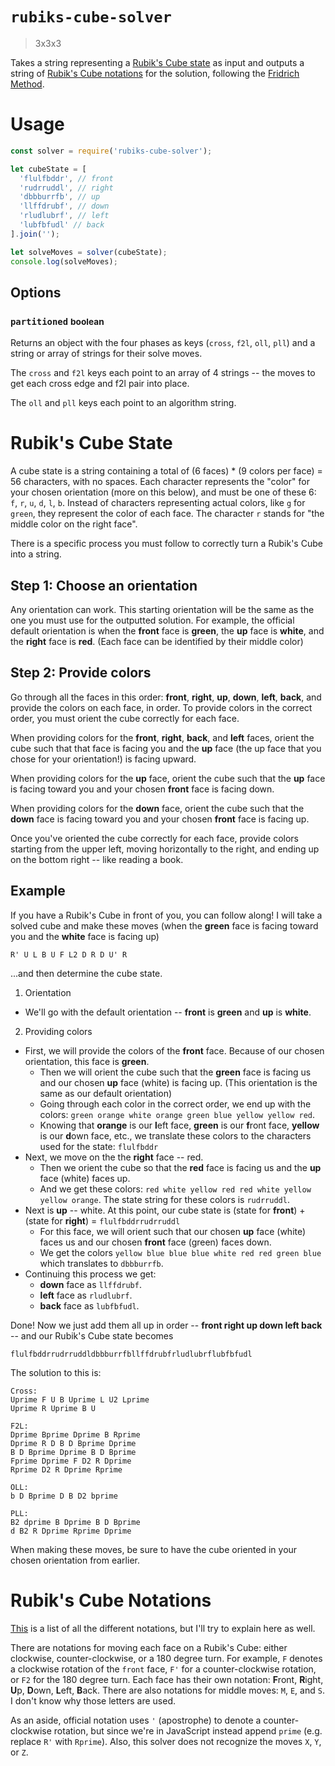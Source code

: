 # `rubiks-cube-solver`
> 3x3x3

Takes a string representing a [Rubik's Cube state](#rubiks-cube-state) as input and outputs a string of [Rubik's Cube notations](#rubiks-cube-notations) for the solution, following the [Fridrich Method](https://ruwix.com/the-rubiks-cube/advanced-cfop-fridrich/).

# Usage
```js
const solver = require('rubiks-cube-solver');

let cubeState = [
  'flulfbddr', // front
  'rudrruddl', // right
  'dbbburrfb', // up
  'llffdrubf', // down
  'rludlubrf', // left
  'lubfbfudl' // back
].join('');

let solveMoves = solver(cubeState);
console.log(solveMoves);
```

## Options
### `partitioned` <small>boolean</small>
Returns an object with the four phases as keys (`cross`, `f2l`, `oll`, `pll`) and a string or array of strings for their solve moves.

The `cross` and `f2l` keys each point to an array of 4 strings -- the moves to get each cross edge and f2l pair into place.

The `oll` and `pll` keys each point to an algorithm string.

# <a name="rubiks-cube-state"></a>Rubik's Cube State
A cube state is a string containing a total of (6 faces) * (9 colors per face) = 56 characters, with no spaces. Each character represents the "color" for your chosen orientation (more on this below), and must be one of these 6: `f`, `r`, `u`, `d`, `l`, `b`. Instead of characters representing actual colors, like `g` for `green`, they represent the color of each face. The character `r` stands for "the middle color on the right face".

There is a specific process you must follow to correctly turn a Rubik's Cube into a string.

## Step 1: Choose an orientation
Any orientation can work. This starting orientation will be the same as the one you must use for the outputted solution. For example, the official default orientation is when the **front** face is **green**, the **up** face is **white**, and the **right** face is **red**. (Each face can be identified by their middle color)

## Step 2: Provide colors
Go through all the faces in this order: **front**, **right**, **up**, **down**, **left**, **back**, and provide the colors on each face, in order. To provide colors in the correct order, you must orient the cube correctly for each face.

When providing colors for the **front**, **right**, **back**, and **left** faces, orient the cube such that that face is facing you and the **up** face (the up face that you chose for your orientation!) is facing upward.

When providing colors for the **up** face, orient the cube such that the **up** face is facing toward you and your chosen **front** face is facing down.

When providing colors for the **down** face, orient the cube such that the **down** face is facing toward you and your chosen **front** face is facing up.

Once you've oriented the cube correctly for each face, provide colors starting from the upper left, moving horizontally to the right, and ending up on the bottom right -- like reading a book.

## Example
If you have a Rubik's Cube in front of you, you can follow along! I will take a solved cube and make these moves (when the **green** face is facing toward you and the **white** face is facing up)
```
R' U L B U F L2 D R D U' R
```
...and then determine the cube state.

1) Orientation
* We'll go with the default orientation -- **front** is **green** and **up** is **white**.

2) Providing colors
* First, we will provide the colors of the **front** face. Because of our chosen orientation, this face is **green**.
  * Then we will orient the cube such that the **green** face is facing us and our chosen **up** face (white) is facing up. (This orientation is the same as our default orientation)
  * Going through each color in the correct order, we end up with the colors: `green orange white orange green blue yellow yellow red`.
  * Knowing that **orange** is our **l**eft face, **green** is our **f**ront face, **yellow** is our **d**own face, etc., we translate these colors to the characters used for the state: `flulfbddr`
* Next, we move on the the **right** face -- red.
  * Then we orient the cube so that the **red** face is facing us and the **up** face (white) faces up.
  * And we get these colors: `red white yellow red red white yellow yellow orange`. The state string for these colors is `rudrruddl`.
* Next is **up** -- white. At this point, our cube state is (state for **front**) + (state for **right**) = `flulfbddrrudrruddl`
  * For this face, we will orient such that our chosen **up** face (white) faces us and our chosen **front** face (green) faces down.
  * We get the colors `yellow blue blue blue white red red green blue` which translates to `dbbburrfb`.
* Continuing this process we get:
  * **down** face as `llffdrubf`.
  * **left** face as `rludlubrf`.
  * **back** face as `lubfbfudl`.

Done! Now we just add them all up in order -- **front right up down left back** -- and our Rubik's Cube state becomes
```
flulfbddrrudrruddldbbburrfbllffdrubfrludlubrflubfbfudl
```

The solution to this is:
```
Cross:
Uprime F U B Uprime L U2 Lprime
Uprime R Uprime B U

F2L:
Dprime Bprime Dprime B Rprime
Dprime R D B D Bprime Dprime
B D Bprime Dprime B D Bprime
Fprime Dprime F D2 R Dprime
Rprime D2 R Dprime Rprime

OLL:
b D Bprime D B D2 bprime

PLL:
B2 dprime B Dprime B D Bprime
d B2 R Dprime Rprime Dprime
```
When making these moves, be sure to have the cube oriented in your chosen orientation from earlier.

# <a name="rubiks-cube-notations"></a>Rubik's Cube Notations
[This](https://ruwix.com/the-rubiks-cube/notation/) is a list of all the different notations, but I'll try to explain here as well.

There are notations for moving each face on a Rubik's Cube: either clockwise, counter-clockwise, or a 180 degree turn. For example, `F` denotes a clockwise rotation of the `front` face, `F'` for a counter-clockwise rotation, or `F2` for the 180 degree turn. Each face has their own notation: **F**ront, **R**ight, **U**p, **D**own, **L**eft, **B**ack. There are also notations for middle moves: `M`, `E`, and `S`. I don't know why those letters are used.

As an aside, official notation uses `'` (apostrophe) to denote a counter-clockwise rotation, but since we're in JavaScript instead append `prime` (e.g. replace `R'` with `Rprime`). Also, this solver does not recognize the moves `X`, `Y`, or `Z`.
